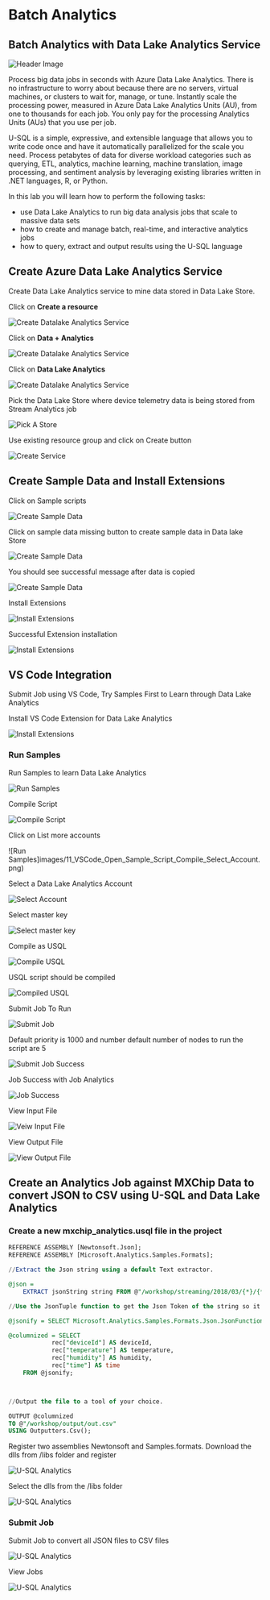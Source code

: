 # Batch Analytics

## Batch Analytics with Data Lake Analytics Service

![Header Image](images/datalakeanalytics.png)

Process big data jobs in seconds with Azure Data Lake Analytics. There is no infrastructure to worry about because there are no servers, virtual machines, or clusters to wait for, manage, or tune. Instantly scale the processing power, measured in Azure Data Lake Analytics Units (AU), from one to thousands for each job. You only pay for the processing Analytics Units (AUs) that you use per job.

U-SQL is a simple, expressive, and extensible language that allows you to write code once and have it automatically parallelized for the scale you need. Process petabytes of data for diverse workload categories such as querying, ETL, analytics, machine learning, machine translation, image processing, and sentiment analysis by leveraging existing libraries written in .NET languages, R, or Python.

In this lab you will learn how to perform the following tasks: 

* use Data Lake Analytics to run big data analysis jobs that scale to massive data sets
* how to create and manage batch, real-time, and interactive analytics jobs
* how to query, extract and output results using the U-SQL language

## Create Azure Data Lake Analytics Service

Create Data Lake Analytics service to mine data stored in Data Lake Store.

Click on **Create a resource**

![Create Datalake Analytics Service](images/create_resource.png)

Click on **Data + Analytics**

![Create Datalake Analytics Service](images/dataanalytics.png)

Click on **Data Lake Analytics**

![Create Datalake Analytics Service](images/01_Create_Data_Lake_Analytics_Service.png)

Pick the Data Lake Store where device telemetry data is being stored from Stream Analytics job

![Pick A Store](images/02_Create_Data_Lake_Pick_Store.png)

Use existing resource group and click on Create button

![Create Service](images/03_Create_Data_Lake_Analytics_Success.png)

## Create Sample Data and Install Extensions

Click on Sample scripts 

![Create Sample Data](images/04_Create_Data_Lake_Analytics_Sample_Scripts.png)

Click on sample data missing button to create sample data in Data lake Store 

![Create Sample Data](images/05_Create_Data_Lake_Analytics_Sample_Data.png)

You should see successful message after data is copied

![Create Sample Data](images/06_Create_Data_Lake_Analytics_Sample_Data_Successful.png)

Install Extensions

![Install Extensions](images/07_Create_Data_Lake_Analytics_Install_Extensions.png)

Successful Extension installation

![Install Extensions](images/08_Create_Data_Lake_Analytics_Install_Extensions_Success.png)


## VS Code Integration

Submit Job using VS Code, Try Samples First to Learn through Data Lake Analytics

Install VS Code Extension for Data Lake Analytics

![Install Extensions](images/data-lake-tools-for-vscode-extensions.png)

### Run Samples

Run Samples to learn Data Lake Analytics

![Run Samples](images/09_VSCode_Open_Sample_Script.png)

Compile Script

![Compile Script](images/10_VSCode_Open_Sample_Script_Compile.png)

Click on List more accounts

![Run Samples]images/11_VSCode_Open_Sample_Script_Compile_Select_Account.png)

Select a Data Lake Analytics Account

![Select Account](images/12_VSCode_Open_Sample_Script_Compile_Account.png)

Select master key

![Select master key](images/13_VSCode_Open_Sample_Script_Compile_master.png)

Compile as USQL

![Compile USQL](images/14_VSCode_Open_Sample_Script_Compile_usql.png)

USQL script should be compiled

![Compiled USQL](images/15_VSCode_Open_Sample_Script_Compile_submit.png)

Submit Job To Run

![Submit Job](images/16_VSCode_Open_Sample_Script_Submit_Job.png)

Default priority is 1000 and number default number of nodes to run the script are 5

![Submit Job Success](images/17_VSCode_Open_Sample_Script_Submit_Job_success.png)

Job Success with Job Analytics

![Job Success](images/18_VSCode_Open_Sample_Script_Submit_Job_success_portal.png)

View Input File

![Veiw Input File](images/19_VSCode_Open_Sample_Script_Input_Data.png)

View Output File

![View Output File](images/20_VSCode_Open_Sample_Script_Output_Data.png)

## Create an Analytics Job against MXChip Data to convert JSON to CSV using U-SQL and Data Lake Analytics

### Create a new mxchip_analytics.usql file in the project

```sql
REFERENCE ASSEMBLY [Newtonsoft.Json];
REFERENCE ASSEMBLY [Microsoft.Analytics.Samples.Formats]; 

//Extract the Json string using a default Text extractor. 

@json = 
    EXTRACT jsonString string FROM @"/workshop/streaming/2018/03/{*}/{*}.json" USING Extractors.Tsv(quoting:false);

//Use the JsonTuple function to get the Json Token of the string so it can be parsed later with Json .NET functions

@jsonify = SELECT Microsoft.Analytics.Samples.Formats.Json.JsonFunctions.JsonTuple(jsonString) AS rec FROM @json;

@columnized = SELECT 
            rec["deviceId"] AS deviceId,
            rec["temperature"] AS temperature,
            rec["humidity"] AS humidity,
            rec["time"] AS time
    FROM @jsonify;



//Output the file to a tool of your choice.

OUTPUT @columnized
TO @"/workshop/output/out.csv"
USING Outputters.Csv();

```

Register two assemblies Newtonsoft and Samples.formats. Download the dlls from /libs folder and register

![U-SQL Analytics](images/21_Register_Assembly_Command.png)

Select the dlls from the /libs folder

![U-SQL Analytics](images/22_Register_Sample_Formats.png)

### Submit Job

Submit Job to convert all JSON files to CSV files

![U-SQL Analytics](images/23_SubmitJob.png)

View Jobs

![U-SQL Analytics](images/24_Submitted_Jobs.png)
